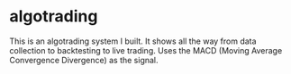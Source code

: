 # algotrading
This is an algotrading system I built. It shows all the way from data collection to backtesting to live trading. Uses the MACD (Moving Average Convergence Divergence) as the signal.

